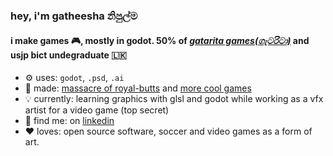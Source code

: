 ### hey, i'm gatheesha නිපුල්ම

#### i make games 🎮, mostly in godot. 50% of [*gatarita games(ගැටරිටා)*](https://gatheesha.com/gatarita) and usjp bict undegraduate 🇱🇰 <br>

- ⚙️ uses: `godot`, `.psd`, `.ai`
- 💅 made: [massacre of royal-butts](https://gatheesha.itch.io/royalbutts) and [more cool games](https://gatheesha.itch.io)
- 💡 currently: learning graphics with glsl and godot while working as a vfx artist for a video game (top secret)
- 💬 find me: on [linkedin](https://www.linkedin.com/in/gatheesha-nipulma-996386326/)
- ❤️ loves: open source software, soccer and video games as a form of art.
